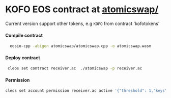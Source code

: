 # KOFO EOS contract at  [atomicswap/](https://github.com/kofoproject/kofo_eos_contract/tree/release_2.0/atomicswap)

Current version support other tokens, e.g `KOFO` from contract 'kofotokens'

#### Compile contract 
```bash
  eosio-cpp -abigen atomicswap/atomicswap.cpp -o atomicswap.wasm
```

#### Deploy contract
```bash
 cleos set contract receiver.ac  ./atomicswap -p receiver.ac
```
#### Permission
```bash
cleos set account permission receiver.ac active '{"threshold": 1,"keys": [{"key":${receiver.ac public key}, "weight":1}],"accounts": [{"permission":{"actor": "receiver.ac","permission":"eosio.code"},"weight":1}]}' owner -p receiver.ac@owner
```
